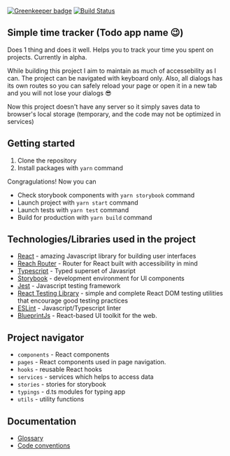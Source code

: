 [![Greenkeeper badge](https://badges.greenkeeper.io/sheenm/task-time-management.svg)](https://greenkeeper.io/) [![Build Status](https://travis-ci.org/sheenm/task-time-management.svg?branch=dev)](https://travis-ci.org/sheenm/task-time-management)

## Simple time tracker (Todo app name 😉)

Does 1 thing and does it well. Helps you to track your time you spent on projects. Currently in alpha.

While building this project I aim to maintain as much of accessebility as I can. The project can be navigated with keyboard only. Also, all dialogs has its own routes so you can safely reload your page or open it in a new tab and you will not lose your dialogs 😎

Now this project doesn't have any server so it simply saves data to browser's local storage (temporary, and the code may not be optimized in services)

## Getting started

1. Clone the repository
2. Install packages with `yarn` command

Congragulations! Now you can

- Check storybook components with `yarn storybook` command
- Launch project  with `yarn start` command
- Launch tests with `yarn test` command
- Build for production with `yarn build` command

## Technologies/Libraries used in the project

- [React](https://reactjs.org/) - amazing Javascript library for building user interfaces
- [Reach Router](https://reach.tech/router) - Router for React built with accessibility in mind
- [Typescript](http://www.typescriptlang.org/) - Typed superset of Javasript
- [Storybook](https://storybook.js.org/) - development environment for UI components
- [Jest](https://jestjs.io/) - Javascript testing framework
- [React Testing Library](https://testing-library.com/docs/react-testing-library/intro) - simple and complete React DOM testing utilities that encourage good testing practices
- [ESLint](https://github.com/eslint/eslint) - Javascript/Typescript linter
- [BlueprintJs](https://blueprintjs.com/) - React-based UI toolkit for the web.

## Project navigator

- `components` - React components
- `pages` - React components used in page navigation.
- `hooks` - reusable React hooks
- `services` - services which helps to access data
- `stories` - stories for storybook
- `typings` - d.ts modules for typing app
- `utils` - utility functions

## Documentation

- [Glossary](https://github.com/sheenm/task-time-management/blob/dev/Glossary.md)
- [Code conventions](https://github.com/sheenm/task-time-management/blob/dev/Conventions.md)
